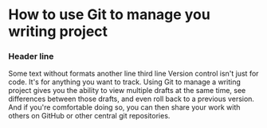 # How to use Git to manage you writing project

### Header line
Some text without formats
another line
third line
Version control isn't just for code. It's for anything you want to track. Using Git to manage a writing project gives you the ability to view multiple drafts at the same time, see differences between those drafts, and even roll back to a previous version. And if you're comfortable doing so, you can then share your work with others on GitHub or other central git repositories.
